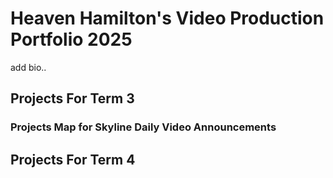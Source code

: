 # Heaven Hamilton's Video Production Portfolio 2025

add bio..

## Projects For Term 3

### Projects Map for Skyline Daily Video Announcements

## Projects For Term 4

